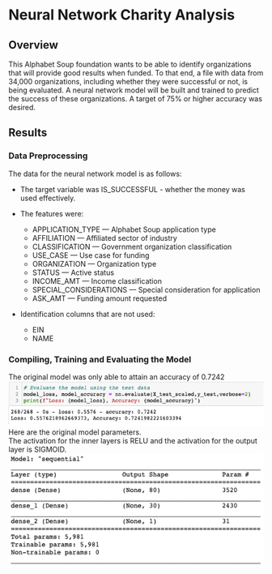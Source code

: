 # Neural Network Charity Analysis
## Overview
This Alphabet Soup foundation wants to be able to identify organizations that will provide good results when funded.
To that end, a file with data from 34,000 organizations, including whether they were successful or not, is being evaluated.
A neural network model will be built and trained to predict the success of these organizations.
A target of 75% or higher accuracy was desired.

## Results
### Data Preprocessing
The data for the neural network model is as follows:
- The target variable was IS_SUCCESSFUL - whether the money was used effectively.

- The features were:
  - APPLICATION_TYPE — Alphabet Soup application type
  - AFFILIATION — Affiliated sector of industry
  - CLASSIFICATION — Government organization classification
  - USE_CASE — Use case for funding
  - ORGANIZATION — Organization type
  - STATUS — Active status
  - INCOME_AMT — Income classification
  - SPECIAL_CONSIDERATIONS — Special consideration for application
  - ASK_AMT — Funding amount requested
  
- Identification columns that are not used:
  - EIN
  - NAME
### Compiling, Training and Evaluating the Model
The original model was only able to attain an accuracy of 0.7242
<img src=Resources\Original_Performance.png></img><br>
Here are the original model parameters.<br>
The activation for the inner layers is RELU and the activation for the output layer is SIGMOID.
<img src=Resources\Original_Model.png></img><br>
